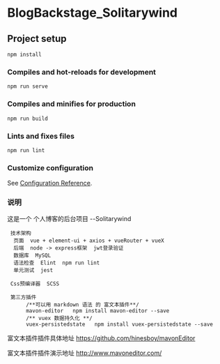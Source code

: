  # BlogBackstage_Solitarywind

 ## Project setup
 ```
 npm install
 ```

 ### Compiles and hot-reloads for development
 ```
 npm run serve
 ```

 ### Compiles and minifies for production
 ```
 npm run build
 ```

 ### Lints and fixes files
 ```
 npm run lint
 ```

 ### Customize configuration
 See [Configuration Reference](https://cli.vuejs.org/config/).

 ### 说明

 这是一个 个人博客的后台项目 --Solitarywind 
     
     技术架构 
      页面  vue + element-ui + axios + vueRouter + vueX
      后端  node -> express框架  jwt登录验证    
      数据库  MySQL
      语法检查  Elint  npm run lint
      单元测试  jest 
      
     Css预编译器  SCSS
     
     第三方插件 
          /**可以用 markdown 语法 的 富文本插件**/
          mavon-editor   npm install mavon-editor --save
          /** vuex 数据持久化 **/
          vuex-persistedstate   npm install vuex-persistedstate --save

 富文本插件插件具体地址 https://github.com/hinesboy/mavonEditor

 富文本插件插件演示地址 http://www.mavoneditor.com/